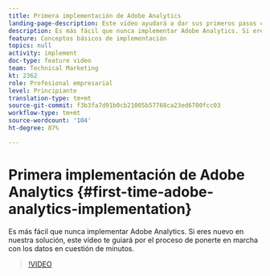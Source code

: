 ```yaml
---
title: Primera implementación de Adobe Analytics
landing-page-description: Este vídeo ayudará a dar sus primeros pasos con los datos de Adobe Analytics en cuestión de minutos.
description: Es más fácil que nunca implementar Adobe Analytics. Si eres nuevo en nuestra solución, este vídeo te guiará por el proceso de ponerte en marcha con los datos en cuestión de minutos.
feature: Conceptos básicos de implementación
topics: null
activity: implement
doc-type: feature video
team: Technical Marketing
kt: 2362
role: Profesional empresarial
level: Principiante
translation-type: tm+mt
source-git-commit: f3b3fa7d91b0cb21005b57768ca23ed6700fcc03
workflow-type: tm+mt
source-wordcount: '104'
ht-degree: 87%

---
```



# Primera implementación de Adobe Analytics {#first-time-adobe-analytics-implementation}

Es más fácil que nunca implementar Adobe Analytics. Si eres nuevo en nuestra solución, este vídeo te guiará por el proceso de ponerte en marcha con los datos en cuestión de minutos.

>[!VIDEO](https://video.tv.adobe.com/v/25456/?quality=12)
